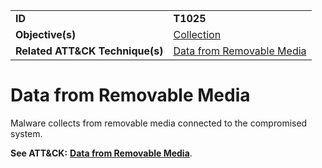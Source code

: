 |||
|---------|------------------------|
|**ID**|**T1025**|
|**Objective(s)**|[Collection](https://github.com/MBCProject/mbc-markdown/tree/master/collection)|
|**Related ATT&CK Technique(s)**|[Data from Removable Media](https://attack.mitre.org/techniques/T1025/)|

Data from Removable Media
=========================
Malware collects from removable media connected to the compromised system.

**See ATT&CK:** [**Data from Removable Media**](https://attack.mitre.org/techniques/T1025/).